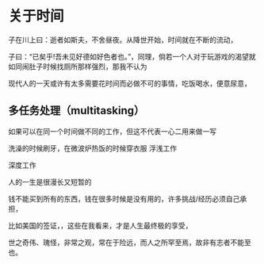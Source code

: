 # 关于时间

子在川上曰：逝者如斯夫，不舍昼夜。从降世开始，时间就在不断的流动，

子曰：“已矣乎!吾未见好德如好色者也。”，同理，倘若一个人对于玩游戏的渴望就如同闹肚子时候找厕所那样强烈，那我不认为

现代人的一天或许有太多需要花时间而必做不可的事情，吃饭喝水，便意尿意，

## 多任务处理（multitasking）
如果可以在同一个时间做不同的工作，但这不代表一心二用来做一写

洗澡的时候刷牙，在微波炉热饭的时候穿衣服
浮浅工作

深度工作

人的一生是很漫长又短暂的

钱不能买到所有的东西，钱在很多时候是没有用的，许多挑战/经历必须自己承担，

比如美国的签证，，这些在我看来，才是人生最终极的享受，

世之奇伟、瑰怪，非常之观，常在于险远，而人之所罕至焉，故非有志者不能至也。